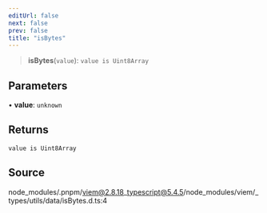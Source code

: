```yaml
---
editUrl: false
next: false
prev: false
title: "isBytes"
---
```


> **isBytes**(`value`): `value is Uint8Array`

## Parameters

• **value**: `unknown`

## Returns

`value is Uint8Array`

## Source

node\_modules/.pnpm/viem@2.8.18\_typescript@5.4.5/node\_modules/viem/\_types/utils/data/isBytes.d.ts:4
